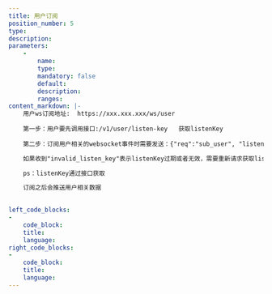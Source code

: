 ```yaml
---
title: 用户订阅
position_number: 5
type:
description:
parameters:
    -
        name:
        type:
        mandatory: false
        default:
        description:
        ranges:
content_markdown: |-
    用户ws订阅地址:  https://xxx.xxx.xxx/ws/user
    
    第一步：用户要先调用接口:/v1/user/listen-key   获取listenKey
    
    第二步：订阅用户相关的websocket事件时需要发送：{"req":"sub_user", "listenKey":"上一步获取的listenKey"}

    如果收到"invalid_listen_key"表示listenKey过期或者无效，需要重新请求获取listenKey

    ps：listenKey通过接口获取

    订阅之后会推送用户相关数据
    

left_code_blocks:
-
    code_block:
    title:
    language:
right_code_blocks:
-
    code_block:
    title:
    language:
---
```

